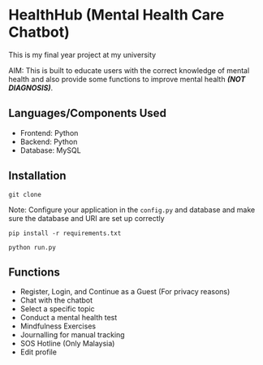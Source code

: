 # HealthHub (Mental Health Care Chatbot)

This is my final year project at my university

AIM: This is built to educate users with the correct knowledge of mental health and also provide some functions to improve mental health **_(NOT DIAGNOSIS)_**.

## Languages/Components Used

- Frontend: Python
- Backend: Python
- Database: MySQL

## Installation

```
git clone
```

Note: Configure your application in the `config.py` and database and make sure the database and URI are set up correctly

```
pip install -r requirements.txt
```

```
python run.py
```

## Functions

- Register, Login, and Continue as a Guest (For privacy reasons)
- Chat with the chatbot
- Select a specific topic
- Conduct a mental health test
- Mindfulness Exercises
- Journalling for manual tracking
- SOS Hotline (Only Malaysia)
- Edit profile
